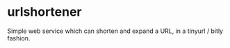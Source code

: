 urlshortener
============

Simple web service which can shorten and expand a URL, in a tinyurl / bitly fashion.
